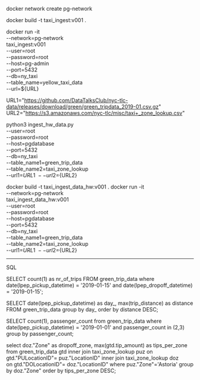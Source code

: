 
docker network create pg-network


 docker build -t taxi_ingest:v001 .

 docker run -it \
    --network=pg-network \
    taxi_ingest:v001 \
        --user=root \
        --password=root \
        --host=pg-admin \
        --port=5432 \
        --db=ny_taxi \
        --table_name=yellow_taxi_data \
        --url=${URL}



URL1="https://github.com/DataTalksClub/nyc-tlc-data/releases/download/green/green_tripdata_2019-01.csv.gz"
URL2="https://s3.amazonaws.com/nyc-tlc/misc/taxi+_zone_lookup.csv"

python3 ingest_hw_data.py \
    --user=root \
    --password=root \
    --host=pgdatabase \
    --port=5432 \
    --db=ny_taxi \
    --table_name1=green_trip_data \
    --table_name2=taxi_zone_lookup \
    --url1=${URL1} \
    --url2=${URL2}


docker build -t taxi_ingest_data_hw:v001 .
docker run -it \
    --network=pg-network \
    taxi_ingest_data_hw:v001 \
        --user=root \
        --password=root \
        --host=pgdatabase \
        --port=5432 \
        --db=ny_taxi \
        --table_name1=green_trip_data \
        --table_name2=taxi_zone_lookup \
        --url1=${URL1} \
        --url2=${URL2} 




 

------------------------------------------------------------------------------------------------------------------------------------

SQL


SELECT count(1) as nr_of_trips
FROM green_trip_data
where date(lpep_pickup_datetime) = '2019-01-15' and date(lpep_dropoff_datetime) = '2019-01-15';

SELECT date(lpep_pickup_datetime) as day_, max(trip_distance) as distance
FROM green_trip_data
group by day_
order by distance DESC;

SELECT count(1), passenger_count
from green_trip_data
where date(lpep_pickup_datetime) = '2019-01-01' and passenger_count in (2,3) 
group by passenger_count;

select doz."Zone" as dropoff_zone, max(gtd.tip_amount) as tips_per_zone
from green_trip_data gtd 
inner join taxi_zone_lookup puz 
on gtd."PULocationID"= puz."LocationID" 
inner join taxi_zone_lookup doz  
on gtd."DOLocationID"= doz."LocationID"
where puz."Zone"='Astoria'
group by doz."Zone" 
order by tips_per_zone DESC;
